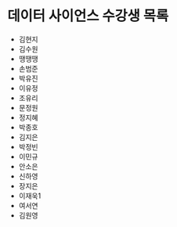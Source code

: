 ﻿# 데이터 사이언스 수강생 목록

- 김현지
- 김수원
- 땡땡땡
- 손범준
- 박유진
- 이유정
- 조유리
- 문정원
- 정지혜
- 박종호
- 김지은
- 박정빈
- 이민규
- 안소은
- 신하영
- 장지은
- 이재욱1
- 여서연
- 김원영
